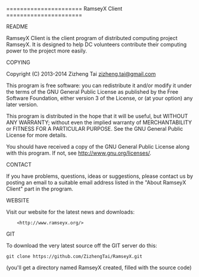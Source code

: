 ====================== RamseyX Client ======================

README

  RamseyX Client is the client program of distributed computing
  project RamseyX. It is designed to help DC volunteers contribute
  their computing power to the project more easily.

COPYING

  Copyright (C) 2013-2014 Zizheng Tai <zizheng.tai@gmail.com>

  This program is free software: you can redistribute it and/or modify
  it under the terms of the GNU General Public License as published by
  the Free Software Foundation, either version 3 of the License, or
  (at your option) any later version.

  This program is distributed in the hope that it will be useful,
  but WITHOUT ANY WARRANTY; without even the implied warranty of
  MERCHANTABILITY or FITNESS FOR A PARTICULAR PURPOSE.  See the
  GNU General Public License for more details.

  You should have received a copy of the GNU General Public License
  along with this program.  If not, see <http://www.gnu.org/licenses/>.

CONTACT

  If you have problems, questions, ideas or suggestions, please
  contact us by posting an email to a suitable email address
  listed in the "About RamseyX Client" part in the program.

WEBSITE

  Visit our website for the latest news and downloads:

        <http://www.ramseyx.org/>

GIT

  To download the very latest source off the GIT server do this:

    git clone https://github.com/ZizhengTai/RamseyX.git

  (you'll get a directory named RamseyX created, filled with the source code)
